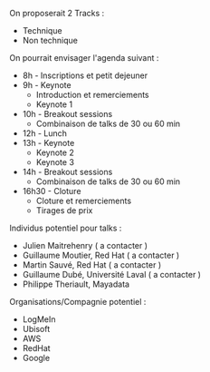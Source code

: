 On proposerait 2 Tracks :
- Technique
- Non technique

On pourrait envisager l'agenda suivant :
- 8h - Inscriptions et petit dejeuner
- 9h - Keynote
  - Introduction et remerciements
  - Keynote 1
- 10h - Breakout sessions
  - Combinaison de talks de 30 ou 60 min
- 12h - Lunch
- 13h - Keynote
  - Keynote 2
  - Keynote 3
- 14h - Breakout sessions
  - Combinaison de talks de 30 ou 60 min
- 16h30 - Cloture
  - Cloture et remerciements
  - Tirages de prix

Individus potentiel pour talks :
  * Julien Maitrehenry ( a contacter )
  * Guillaume Moutier, Red Hat ( a contacter )
  * Martin Sauvé, Red Hat ( a contacter )
  * Guillaume Dubé, Université Laval ( a contacter )
  * Philippe Theriault, Mayadata


Organisations/Compagnie potentiel :
  * LogMeIn
  * Ubisoft
  * AWS
  * RedHat
  * Google
